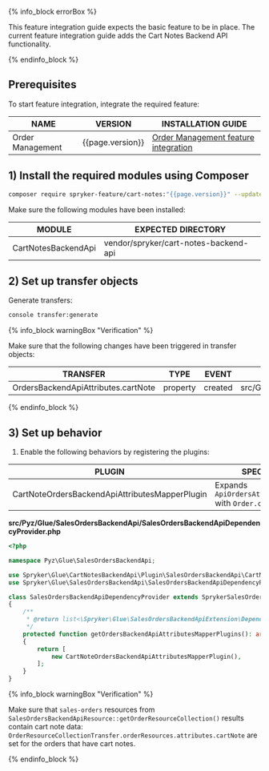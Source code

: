 

{% info_block errorBox %}

This feature integration guide expects the basic feature to be in place.
The current feature integration guide adds the Cart Notes Backend API functionality.

{% endinfo_block %}

## Prerequisites

To start feature integration, integrate the required feature:

| NAME             | VERSION          | INSTALLATION GUIDE                                                                                                            |
|------------------|------------------|----------------------------------------------------------------------------------------------------------------------------------------------|
| Order Management | {{page.version}} | [Order Management feature integration](/docs/scos/dev/feature-integration-guides/{{page.version}}/install-the-order-management-feature.html) |

## 1) Install the required modules using Composer

```bash
composer require spryker-feature/cart-notes:"{{page.version}}" --update-with-dependencies
```

Make sure the following modules have been installed:

| MODULE                | EXPECTED DIRECTORY                      |
|-----------------------|-----------------------------------------|
| CartNotesBackendApi   | vendor/spryker/cart-notes-backend-api   |

## 2) Set up transfer objects

Generate transfers:

```bash
console transfer:generate
```

{% info_block warningBox "Verification" %}

Make sure that the following changes have been triggered in transfer objects:

| TRANSFER                            | TYPE     | EVENT   | PATH                                                             |
|-------------------------------------|----------|---------|------------------------------------------------------------------|
| OrdersBackendApiAttributes.cartNote | property | created | src/Generated/Shared/Transfer/OrdersBackendApiAttributesTransfer |

{% endinfo_block %}

## 3) Set up behavior

1. Enable the following behaviors by registering the plugins:

| PLUGIN                                         | SPECIFICATION                                                          | PREREQUISITES | NAMESPACE                                                     |
|------------------------------------------------|------------------------------------------------------------------------|---------------|---------------------------------------------------------------|
| CartNoteOrdersBackendApiAttributesMapperPlugin | Expands `ApiOrdersAttributes.cartNote` with `Order.cartNote` property. |               | Spryker\Glue\CartNotesBackendApi\Plugin\SalesOrdersBackendApi |

**src/Pyz/Glue/SalesOrdersBackendApi/SalesOrdersBackendApiDependencyProvider.php**

```php
<?php

namespace Pyz\Glue\SalesOrdersBackendApi;

use Spryker\Glue\CartNotesBackendApi\Plugin\SalesOrdersBackendApi\CartNoteOrdersBackendApiAttributesMapperPlugin;
use Spryker\Glue\SalesOrdersBackendApi\SalesOrdersBackendApiDependencyProvider as SprykerSalesOrdersBackendApiDependencyProvider;

class SalesOrdersBackendApiDependencyProvider extends SprykerSalesOrdersBackendApiDependencyProvider
{
    /**
     * @return list<\Spryker\Glue\SalesOrdersBackendApiExtension\Dependency\Plugin\OrdersBackendApiAttributesMapperPluginInterface>
     */
    protected function getOrdersBackendApiAttributesMapperPlugins(): array
    {
        return [
            new CartNoteOrdersBackendApiAttributesMapperPlugin(),
        ];
    }
}
```

{% info_block warningBox "Verification" %}

Make sure that `sales-orders` resources from `SalesOrdersBackendApiResource::getOrderResourceCollection()` results contain cart note data: `OrderResourceCollectionTransfer.orderResources.attributes.cartNote` are set for the orders that have cart notes.

{% endinfo_block %}
